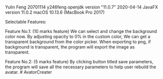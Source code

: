 Yulin Feng
20701114 y246feng
openjdk version "11.0.7" 2020-04-14
JavaFX version 11.0.2
macOS 10.13.6 (MacBook Pro 2017)

Selectable Features:

Feature No.1: (10 marks feature)
We can select and change the background color now. 
By adjusting opacity to 0% in the custom color,
We can get a transparent background from the color
picker. When exporting to png, if background is transparent, 
the program will export the image as transparent.

Feature No.2: (5 marks feature)
By clicking button titled save parameters, the program
will save all the necessary parameters to help user
rebuild the avatar. # AvatorCreater

